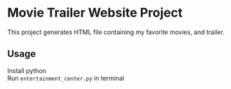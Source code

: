# Movie Trailer Website Project
This project generates HTML file containing my favorite movies, and trailer.

## Usage
Install python  
Run `entertainment_center.py` in terminal
